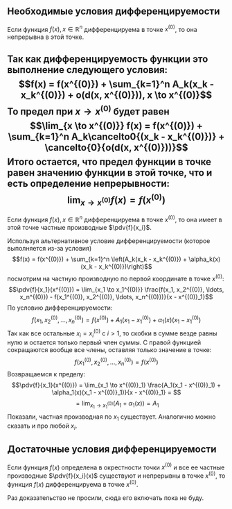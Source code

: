 
## Необходимые условия дифференцируемости
Если функция $f(x), x \in \mathbb R^n$ дифференцируема в точке $x^{(0)}$, то она непрерывна в этой точке.

Так как дифференцируемость функции это выполнение следующего условия:
$$f(x) = f(x^{(0)}) + \sum_{k=1}^n A_k(x_k - x_k^{(0)}) + o(d(x, x^{(0)})), x \to x^{(0)}$$
То предел при $x \to x^{(0)}$ будет равен
$$\lim_{x \to x^{(0)}} f(x) = f(x^{(0)}) + \sum_{k=1}^n A_k\cancelto0{(x_k - x_k^{(0)})} + \cancelto{0}{o(d(x, x^{(0)}))}$$
Итого остается, что предел функции в точке равен значению функции в этой точке, что и есть определение непрерывности:
$$\lim_{x \to x^{(0)}} f(x) = f(x^{(0)})$$
---
Если функция $f(x), x \in \mathbb R^n$ дифференцируема в точке $x^{(0)}$, то она имеет в этой точке частные производные $\pdv{f}{x_i}$.

Используя альтернативное условие дифференцируемости (которое выполняется из-за условия)
$$f(x) = f(x^{(0)}) + \sum_{k=1}^n \left(A_k(x_k - x_k^{(0)}) + \alpha_k(x)(x_k - x_k^{(0)})\right)$$
посмотрим на частную производную по первой координате в точке $x^{(0)}$:
$$\pdv{f}{x_1}(x^{(0)}) = \lim_{x_1 \to x_1^{(0)}} \frac{f(x_1, x_2^{(0)}, \ldots, x_n^{(0)}) - f(x_1^{(0)}, x_2^{(0)}, \ldots, x_n^{(0)})}{x - x^{(0)}_1}$$
По условию дифференцируемости:
$$f(x_1, x_2^{(0)}, \ldots, x_n^{(0)}) = f(x^{(0)}) + A_1(x_1 - x^{(0)}_1) + \alpha_1(x)(x_1 - x^{(0)}_1)$$
Так как все остальные $x_i = x_i^{(0)}$ с $i > 1$, то скобки в сумме везде равны нулю и остается только первый член суммы.
С правой функцией сокращаются вообще все члены, оставляя только значение в точке:
$$f(x_1^{(0)}, x_2^{(0)}, \ldots, x_n^{(0)}) = f(x^{(0)})$$
Возвращаемся к пределу:
$$\pdv{f}{x_1}(x^{(0)}) = \lim_{x_1 \to x^{(0)}_1} \frac{A_1(x_1 - x^{(0)}_1) + \alpha_1(x)(x_1 - x^{(0)}_1)}{x - x^{(0)}_1} = $$
$$= \lim_{x_1 \to x^{(0)}_1} (A_1 + \alpha_1(x)) = A_1$$
Показали, частная производная по $x_1$ существует. Аналогично можно сказать и про любой $x_i$.

## Достаточные условия дифференцируемости
Если функция $f(x)$ определена в окрестности точки $x^{(0)}$ и все ее частные производные $\pdv{f}{x_i}(x)$ существуют и непрерывны в точке $x^{(0)}$, то функция $f(x)$ дифференцируема в точке $x^{(0)}$.

Раз доказательство не просили, сюда его включать пока не буду.